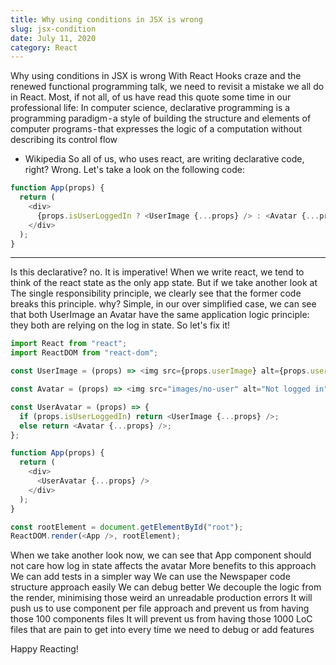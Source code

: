 ```yaml
---
title: Why using conditions in JSX is wrong
slug: jsx-condition
date: July 11, 2020
category: React
---
```


Why using conditions in JSX is wrong
With React Hooks craze and the renewed functional programming talk, we need to revisit a mistake we all do in React.
Most, if not all, of us have read this quote some time in our professional life:
In computer science, declarative programming is a programming paradigm - a style of building the structure and elements of computer programs - that expresses the logic of a computation without describing its control flow

- Wikipedia
  So all of us, who uses react, are writing declarative code, right?
  Wrong.
  Let's take a look on the following code:

```js
function App(props) {
  return (
    <div>
      {props.isUserLoggedIn ? <UserImage {...props} /> : <Avatar {...props} />}
    </div>
  );
}
```

---

Is this declarative? no. It is imperative!
When we write react, we tend to think of the react state as the only app state.
But if we take another look at The single responsibility principle, we clearly see that the former code breaks this principle.
why?
Simple, in our over simplified case, we can see that both UserImage an Avatar have the same application logic principle: they both are relying on the log in state.
So let's fix it!

```js
import React from "react";
import ReactDOM from "react-dom";

const UserImage = (props) => <img src={props.userImage} alt={props.userName} />;

const Avatar = (props) => <img src="images/no-user" alt="Not logged in" />;

const UserAvatar = (props) => {
  if (props.isUserLoggedIn) return <UserImage {...props} />;
  else return <Avatar {...props} />;
};

function App(props) {
  return (
    <div>
      <UserAvatar {...props} />
    </div>
  );
}

const rootElement = document.getElementById("root");
ReactDOM.render(<App />, rootElement);
```

When we take another look now, we can see that App component should not care how log in state affects the avatar
More benefits to this approach
We can add tests in a simpler way
We can use the Newspaper code structure approach easily
We can debug better
We decouple the logic from the render, minimising those weird an unreadable production errors
It will push us to use component per file approach and prevent us from having those 100 components files
It will prevent us from having those 1000 LoC files that are pain to get into every time we need to debug or add features

Happy Reacting!
